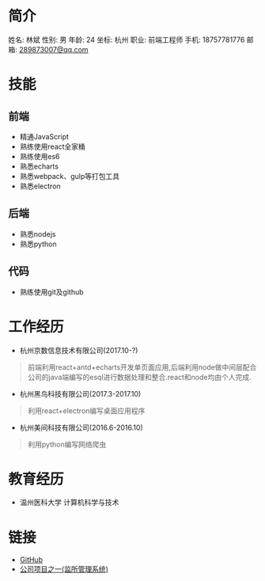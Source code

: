 # 简介
姓名: 林斌
性别: 男
年龄: 24
坐标: 杭州
职业: 前端工程师
手机: 18757781776
邮箱: 289873007@qq.com

# 技能
## 前端
* 精通JavaScript
* 熟练使用react全家桶
* 熟练使用es6
* 熟悉echarts
* 熟悉webpack、gulp等打包工具
* 熟悉electron

## 后端
* 熟悉nodejs
* 熟悉python

## 代码
* 熟练使用git及github

# 工作经历
* 杭州京数信息技术有限公司(2017.10-?)
> 前端利用react+antd+echarts开发单页面应用,后端利用node做中间层配合公司的java端编写的esql进行数据处理和整合.react和node均由个人完成.
* 杭州黑鸟科技有限公司(2017.3-2017.10)
> 利用react+electron编写桌面应用程序
* 杭州美间科技有限公司(2016.6-2016.10)
> 利用python编写网络爬虫

# 教育经历
* 温州医科大学 计算机科学与技术

# 链接
* [GitHub](https://github.com/Linbubin)
* [公司项目之一(监所管理系统)](http://www.wuqiu.xyz:8999)